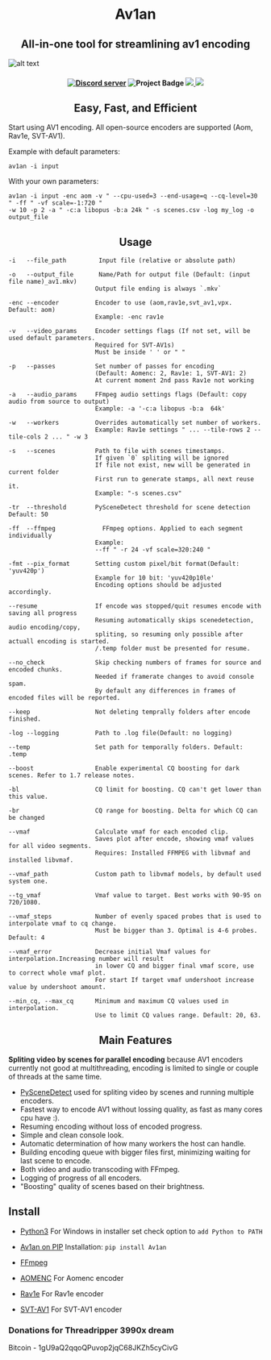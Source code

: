 <h1 align="center">
    <br>
    Av1an
    </br>
</h1>

<h2 align="center">All-in-one tool for streamlining av1 encoding</h2>

![alt text](https://cdn.discordapp.com/attachments/665440744567472169/685103807952060447/143740_05_03_20.png)

<h4 align="center"> 
<a href="https://discord.gg/TssVH86"><img src="https://discordapp.com/api/guilds/696849974230515794/embed.png" alt="Discord server" /></a>
<img src="https://ci.appveyor.com/api/projects/status/cvweipdgphbjkkar?svg=true" alt="Project Badge"> <a href="https://codeclimate.com/github/master-of-zen/Av1an/maintainability"><img src="https://api.codeclimate.com/v1/badges/41ea7ad221dcdad3fe8d/maintainability" />
<img= src="https://app.codacy.com/manual/Grenight/Av1an?utm_source=github.com&utm_medium=referral&utm_content=master-of-zen/Av1an&utm_campaign=Badge_Grade_Dashboard"></a>
<a href="https://www.codacy.com/manual/Grenight/Av1an?utm_source=github.com&amp;utm_medium=referral&amp;utm_content=master-of-zen/Av1an&amp;utm_campaign=Badge_Grade"><img src="https://api.codacy.com/project/badge/Grade/4632dbb2f6f34ad199142c01a3eb2aaf"/></a>
</h4>
<h2 align="center">Easy, Fast, and Efficient </h2>

Start using AV1 encoding. All open-source encoders are supported (Aom, Rav1e, SVT-AV1).

Example with default parameters:

    av1an -i input

With your own parameters:

    av1an -i input -enc aom -v " --cpu-used=3 --end-usage=q --cq-level=30 " -ff " -vf scale=-1:720 "
    -w 10 -p 2 -a " -c:a libopus -b:a 24k " -s scenes.csv -log my_log -o output_file

<h2 align="center">Usage</h2>

    -i   --file_path         Input file (relative or absolute path)

    -o   --output_file       Name/Path for output file (Default: (input file name)_av1.mkv)
                            Output file ending is always `.mkv`

    -enc --encoder          Encoder to use (aom,rav1e,svt_av1,vpx. Default: aom)
                            Example: -enc rav1e

    -v   --video_params     Encoder settings flags (If not set, will be used default parameters.
                            Required for SVT-AV1s)
                            Must be inside ' ' or " "

    -p   --passes           Set number of passes for encoding
                            (Default: Aomenc: 2, Rav1e: 1, SVT-AV1: 2)
                            At current moment 2nd pass Rav1e not working

    -a   --audio_params     FFmpeg audio settings flags (Default: copy audio from source to output)
                            Example: -a '-c:a libopus -b:a  64k'

    -w   --workers          Overrides automatically set number of workers.
                            Example: Rav1e settings " ... --tile-rows 2 --tile-cols 2 ... " -w 3

    -s   --scenes           Path to file with scenes timestamps.
                            If given `0` spliting will be ignored
                            If file not exist, new will be generated in current folder
                            First run to generate stamps, all next reuse it.
                            Example: "-s scenes.csv"

    -tr  --threshold        PySceneDetect threshold for scene detection Default: 50

    -ff  --ffmpeg             FFmpeg options. Applied to each segment individually 
                            Example:
                            --ff " -r 24 -vf scale=320:240 "

    -fmt --pix_format       Setting custom pixel/bit format(Default: 'yuv420p')
                            Example for 10 bit: 'yuv420p10le'
                            Encoding options should be adjusted accordingly.

    --resume                If encode was stopped/quit resumes encode with saving all progress
                            Resuming automatically skips scenedetection, audio encoding/copy,
                            spliting, so resuming only possible after actuall encoding is started.
                            /.temp folder must be presented for resume.

    --no_check              Skip checking numbers of frames for source and encoded chunks.
                            Needed if framerate changes to avoid console spam.
                            By default any differences in frames of encoded files will be reported.

    --keep                  Not deleting temprally folders after encode finished.

    -log --logging          Path to .log file(Default: no logging)

    --temp                  Set path for temporally folders. Default: .temp

    --boost                 Enable experimental CQ boosting for dark scenes. Refer to 1.7 release notes.

    -bl                     CQ limit for boosting. CQ can't get lower than this value.

    -br                     CQ range for boosting. Delta for which CQ can be changed
    
    --vmaf                  Calculate vmaf for each encoded clip.
                            Saves plot after encode, showing vmaf values for all video segments.
                            Requires: Installed FFMPEG with libvmaf and installed libvmaf.
                            
    --vmaf_path             Custom path to libvmaf models, by default used system one.
    
    --tg_vmaf               Vmaf value to target. Best works with 90-95 on 720/1080.

    --vmaf_steps            Number of evenly spaced probes that is used to interpolate vmaf to cq change.
                            Must be bigger than 3. Optimal is 4-6 probes. Default: 4
    
    --vmaf_error            Decrease initial Vmaf values for interpolation.Increasing number will result 
                            in lower CQ and bigger final vmaf score, use to correct whole vmaf plot. 
                            For start If target vmaf undershoot increase value by undershoot amount.
   
    --min_cq, --max_cq      Minimum and maximum CQ values used in interpolation.
                            Use to limit CQ values range. Default: 20, 63.

<h2 align="center">Main Features</h2>

**Spliting video by scenes for parallel encoding** because AV1 encoders currently not good at multithreading, encoding is limited to single or couple of threads at the same time.

*   [PySceneDetect](https://pyscenedetect.readthedocs.io/en/latest/) used for spliting video by scenes and running multiple encoders.
*   Fastest way to encode AV1 without lossing quality, as fast as many cores cpu have :).
*   Resuming encoding without loss of encoded progress.
*   Simple and clean console look.
*   Automatic determination of how many workers the host can handle.
*   Building encoding queue with bigger files first, minimizing waiting for last scene to encode.
*   Both video and audio transcoding with FFmpeg.
*   Logging of progress of all encoders.
*   "Boosting" quality of scenes based on their brightness.

## Install 
*   [Python3](https://www.python.org/downloads/) 
For Windows in installer set check option to `add Python to PATH`

*   [Av1an on PIP](https://pypi.org/project/Av1an/)
Installation: `pip install Av1an`

*   [FFmpeg](https://ffmpeg.org/download.html)
*   [AOMENC](https://aomedia.googlesource.com/aom/) For Aomenc encoder
*   [Rav1e](https://github.com/xiph/rav1e) For Rav1e encoder
*   [SVT-AV1](https://github.com/OpenVisualCloud/SVT-AV1) For SVT-AV1 encoder

### Donations for Threadripper 3990x dream
Bitcoin - 1gU9aQ2qqoQPuvop2jqC68JKZh5cyCivG
